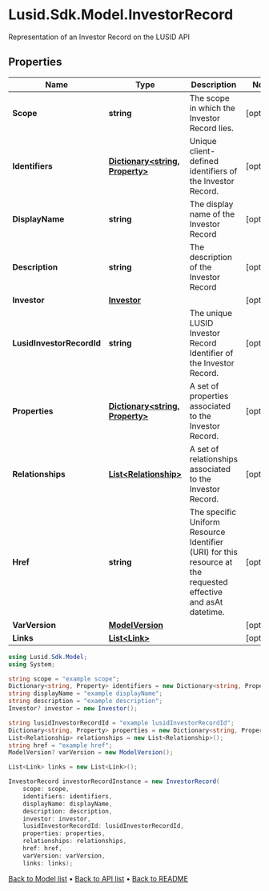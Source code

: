 # Lusid.Sdk.Model.InvestorRecord
Representation of an Investor Record on the LUSID API

## Properties

Name | Type | Description | Notes
------------ | ------------- | ------------- | -------------
**Scope** | **string** | The scope in which the Investor Record lies. | [optional] 
**Identifiers** | [**Dictionary&lt;string, Property&gt;**](Property.md) | Unique client-defined identifiers of the Investor Record. | [optional] 
**DisplayName** | **string** | The display name of the Investor Record | [optional] 
**Description** | **string** | The description of the Investor Record | [optional] 
**Investor** | [**Investor**](Investor.md) |  | [optional] 
**LusidInvestorRecordId** | **string** | The unique LUSID Investor Record Identifier of the Investor Record. | [optional] 
**Properties** | [**Dictionary&lt;string, Property&gt;**](Property.md) | A set of properties associated to the Investor Record. | [optional] 
**Relationships** | [**List&lt;Relationship&gt;**](Relationship.md) | A set of relationships associated to the Investor Record. | [optional] 
**Href** | **string** | The specific Uniform Resource Identifier (URI) for this resource at the requested effective and asAt datetime. | [optional] 
**VarVersion** | [**ModelVersion**](ModelVersion.md) |  | [optional] 
**Links** | [**List&lt;Link&gt;**](Link.md) |  | [optional] 

```csharp
using Lusid.Sdk.Model;
using System;

string scope = "example scope";
Dictionary<string, Property> identifiers = new Dictionary<string, Property>();
string displayName = "example displayName";
string description = "example description";
Investor? investor = new Investor();

string lusidInvestorRecordId = "example lusidInvestorRecordId";
Dictionary<string, Property> properties = new Dictionary<string, Property>();
List<Relationship> relationships = new List<Relationship>();
string href = "example href";
ModelVersion? varVersion = new ModelVersion();

List<Link> links = new List<Link>();

InvestorRecord investorRecordInstance = new InvestorRecord(
    scope: scope,
    identifiers: identifiers,
    displayName: displayName,
    description: description,
    investor: investor,
    lusidInvestorRecordId: lusidInvestorRecordId,
    properties: properties,
    relationships: relationships,
    href: href,
    varVersion: varVersion,
    links: links);
```

[Back to Model list](../README.md#documentation-for-models) &#8226; [Back to API list](../README.md#documentation-for-api-endpoints) &#8226; [Back to README](../README.md)
